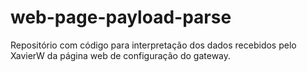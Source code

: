 # web-page-payload-parse
Repositório com código para interpretação dos dados recebidos pelo XavierW da página web de configuração do gateway.
